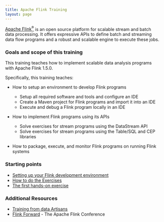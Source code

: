 ```yaml
---
title: Apache Flink Training
layout: page
---
```


[Apache Flink<sup>&reg;</sup>](http://flink.apache.org) is an open source platform for scalable stream and batch data processing. It offers expressive APIs to define batch and streaming data flow programs and a robust and scalable engine to execute these jobs.


### Goals and scope of this training

This training teaches how to implement scalable data analysis programs with Apache Flink 1.5.0.

Specifically, this training teaches:

- How to setup an environment to develop Flink programs
  - Setup all required software and tools and configure an IDE
  - Create a Maven project for Flink programs and import it into an IDE
  - Execute and debug a Flink program locally in an IDE

- How to implement Flink programs using its APIs
  - Solve exercises for stream programs using the DataStream API
  - Solve exercises for stream programs using the Table/SQL and CEP libraries

- How to package, execute, and monitor Flink programs on running Flink systems

### Starting points

- [Setting up your Flink development environment]({{site.baseurl}}/devEnvSetup.html)
- [How to do the Exercises]({{site.baseurl}}/howto-exercises.html)
- [The first hands-on exercise]({{site.baseurl}}/exercises/rideCleansing.html)

### Additional Resources

- [Training from data Artisans](https://data-artisans.com/training)
- [Flink Forward](https://flink-forward.org) - The Apache Flink Conference
